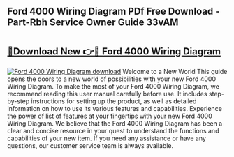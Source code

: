 ## Ford 4000 Wiring Diagram PDf Free Download - Part-Rbh Service Owner Guide 33vAM

# <h2><a href="http://dfrtpp.blite.top/?on=Ford+4000+Wiring+Diagram">🔗Download New 👉🔴 Ford 4000 Wiring Diagram</a></h2>

[![Ford 4000 Wiring Diagram download](https://i.imgur.com/lujVjoI.png)](http://dfrtpp.blite.top/?on=Ford+4000+Wiring+Diagram)
Welcome to a New World This guide opens the doors to a new world of possibilities with your new Ford 4000 Wiring Diagram. To make the most of your Ford 4000 Wiring Diagram, we recommend reading this user manual carefully before use. It includes step-by-step instructions for setting up the product, as well as detailed information on how to use its various features and capabilities. Experience the power of list of features at your fingertips with your new Ford 4000 Wiring Diagram. We believe that the Ford 4000 Wiring Diagram has been a clear and concise resource in your quest to understand the functions and capabilities of your new item. If you need any assistance or have any questions, our customer service team is always available.

